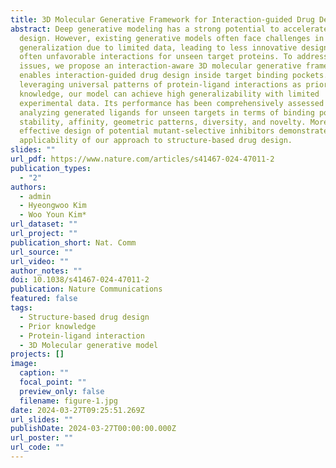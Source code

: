 ```yaml
---
title: 3D Molecular Generative Framework for Interaction-guided Drug Design
abstract: Deep generative modeling has a strong potential to accelerate drug
  design. However, existing generative models often face challenges in
  generalization due to limited data, leading to less innovative designs with
  often unfavorable interactions for unseen target proteins. To address these
  issues, we propose an interaction-aware 3D molecular generative framework that
  enables interaction-guided drug design inside target binding pockets. By
  leveraging universal patterns of protein-ligand interactions as prior
  knowledge, our model can achieve high generalizability with limited
  experimental data. Its performance has been comprehensively assessed by
  analyzing generated ligands for unseen targets in terms of binding pose
  stability, affinity, geometric patterns, diversity, and novelty. Moreover, the
  effective design of potential mutant-selective inhibitors demonstrates the
  applicability of our approach to structure-based drug design.
slides: ""
url_pdf: https://www.nature.com/articles/s41467-024-47011-2
publication_types:
  - "2"
authors:
  - admin
  - Hyeongwoo Kim
  - Woo Youn Kim*
url_dataset: ""
url_project: ""
publication_short: Nat. Comm
url_source: ""
url_video: ""
author_notes: ""
doi: 10.1038/s41467-024-47011-2
publication: Nature Communications
featured: false
tags:
  - Structure-based drug design
  - Prior knowledge
  - Protein-ligand interaction
  - 3D Molecular generative model
projects: []
image:
  caption: ""
  focal_point: ""
  preview_only: false
  filename: figure-1.jpg
date: 2024-03-27T09:25:51.269Z
url_slides: ""
publishDate: 2024-03-27T00:00:00.000Z
url_poster: ""
url_code: ""
---
```

